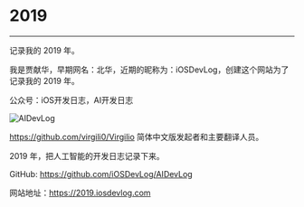 # 2019
---

记录我的 2019 年。

我是贾献华，早期网名：北华，近期的昵称为：iOSDevLog，创建这个网站为了记录我的 2019 年。

公众号：iOS开发日志，AI开发日志

![AIDevLog](https://2019.iosdevlog.com/uploads/AIDevLog.png)

<https://github.com/virgili0/Virgilio> 简体中文版发起者和主要翻译人员。

2019 年，把人工智能的开发日志记录下来。

GitHub: <https://github.com/iOSDevLog/AIDevLog>

网站地址：<https://2019.iosdevlog.com>
